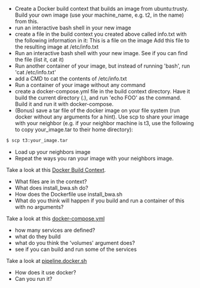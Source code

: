 * Create a Docker build context that builds an image from ubuntu:trusty.  Build your own image (use your machine_name, e.g. t2, in the name) from this.
* run an interactive bash shell in your new image
* create a file in the build context you created above called info.txt with the following information in it:
This is a file on the image
Add this file to the resulting image at /etc/info.txt
* Run an interactive bash shell with your new image. See if you can find the file (list it, cat it)
* Run another container of your image, but instead of running 'bash', run 'cat /etc/info.txt'
* add a CMD to cat the contents of /etc/info.txt
* Run a container of your image without any command
* create a docker-compose.yml file in the build context directory.  Have it build the current directory (.), and run 'echo FOO' as the command. Build it and run it with docker-compose.
* (Bonus) save a tar file of the docker image on your file system (run docker without any arguments for a hint).  Use scp to share your image with your neighbor (e.g. if your neighbor machine is t3, use the following to copy your_image.tar to their home directory):
```bash
$ scp t3:your_image.tar
```
* Load up your neighbors image
* Repeat the ways you ran your image with your neighbors image.

Take a look at this [Docker Build Context](https://github.com/dmlond/arangs2015/tree/master/conf/docker/bwa).

* What files are in the context?
* What does install_bwa.sh do?
* How does the Dockerfile use install_bwa.sh
* What do you think will happen if you build and run a container of this with no arguments?

Take a look at this [docker-compose.yml](https://github.com/dmlond/arangs2015/blob/master/docker-compose.yml)

* how many services are defined?
* what do they build
* what do you think the 'volumes' argument does?
* see if you can build and run some of the services

Take a look at [pipeline.docker.sh](https://github.com/dmlond/arangs2015/blob/master/bin/pipeline.docker.sh)
* How does it use docker?
* Can you run it?
